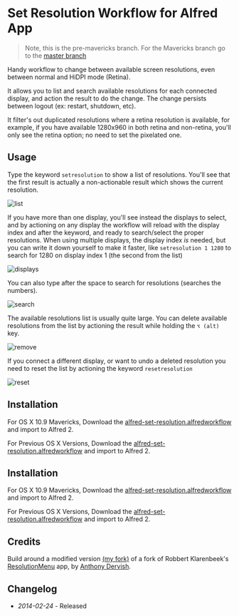 # Set Resolution Workflow for Alfred App

> Note, this is the pre-mavericks branch. For the Mavericks branch go to the [master branch](https://github.com/ramiroaraujo/alfred-set-resolution-workflow)

Handy workflow to change between available screen resolutions, even between normal and HiDPI mode (Retina).

It allows you to list and search available resolutions for each connected display, and action the result to do the change. The change persists between logout (ex: restart, shutdown, etc).

It filter's out duplicated resolutions where a retina resolution is available, for example, if you have available 1280x960 in both retina and non-retina, you'll only see the retina option; no need to set the pixelated one.

## Usage

Type the keyword ```setresolution``` to show a list of resolutions. You'll see that the first result is actually a non-actionable result which shows the current resolution.

![list](https://raw.github.com/ramiroaraujo/alfred-set-resolution-workflow/master/screenshots/list.png)

If you have more than one display, you'll see instead the displays to select, and by actioning on any display the workflow will reload with the display index and after the keyword, and ready to search/select the proper resolutions. When using multiple displays, the display index _is_ needed, but you can write it down yourself to make it faster, like ```setresolution 1 1280``` to search for 1280 on display index 1 (the second from the list)

![displays](https://raw.github.com/ramiroaraujo/alfred-set-resolution-workflow/master/screenshots/displays.png)

You can also type after the space to search for resolutions (searches the numbers).

![search](https://raw.github.com/ramiroaraujo/alfred-set-resolution-workflow/master/screenshots/search.png)

The available resolutions list is usually quite large. You can delete available resolutions from the list by actioning the result while holding the ```⌥ (alt)``` key.

![remove](https://raw.github.com/ramiroaraujo/alfred-set-resolution-workflow/master/screenshots/remove.png)

If you connect a different display, or want to undo a deleted resolution you need to reset the list by actioning the keyword ```resetresolution```

![reset](https://raw.github.com/ramiroaraujo/alfred-set-resolution-workflow/master/screenshots/reset.png)


## Installation
For OS X 10.9 Mavericks, Download the [alfred-set-resolution.alfredworkflow](https://github.com/ramiroaraujo/alfred-set-resolution-workflow/raw/master/alfred-set-resolution.alfredworkflow) and import to Alfred 2.

For Previous OS X Versions, Download the [alfred-set-resolution.alfredworkflow](https://github.com/ramiroaraujo/alfred-set-resolution-workflow/raw/pre-mavericks/alfred-set-resolution.alfredworkflow) and import to Alfred 2.

## Installation
For OS X 10.9 Mavericks, Download the [alfred-set-resolution.alfredworkflow](https://github.com/ramiroaraujo/alfred-set-resolution-workflow/raw/master/alfred-set-resolution.alfredworkflow) and import to Alfred 2.

For Previous OS X Versions, Download the [alfred-set-resolution.alfredworkflow](https://github.com/ramiroaraujo/alfred-set-resolution-workflow/raw/pre-mavericks/alfred-set-resolution.alfredworkflow) and import to Alfred 2.

## Credits

Build around a modified version [(my fork)](https://github.com/ramiroaraujo/ResolutionMenu) of a fork of Robbert Klarenbeek's [ResolutionMenu](https://github.com/robbertkl/ResolutionMenu) app, by [Anthony Dervish](https://github.com/antmd/ResolutionMenu).

## Changelog
* _2014-02-24_ - Released
